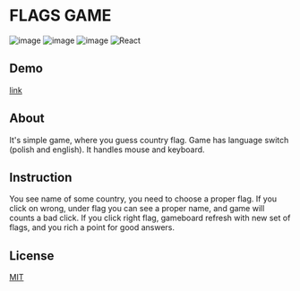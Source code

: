 # FLAGS GAME

![image](https://img.shields.io/badge/Vite-B73BFE?style=for-the-badge&logo=vite&logoColor=FFD62E) ![image](https://img.shields.io/badge/React-20232A?style=for-the-badge&logo=react&logoColor=61DAFB)
![image](https://img.shields.io/badge/TypeScript-007ACC?style=for-the-badge&logo=typescript&logoColor=white) ![React](https://img.shields.io/badge/zustand-%2320232a.svg?style=for-the-badge&logo=react&logoColor=%2361DAFB)

## Demo

[link](https://dziwnykot.pl/flags)

## About

It's simple game, where you guess country flag. Game has language switch (polish and english). It handles mouse and keyboard.

## Instruction

You see name of some country, you need to choose a proper flag. If you click on wrong, under flag you can see a proper name, and game will counts a bad click.
If you click right flag, gameboard refresh with new set of flags, and you rich a point for good answers.

## License

[MIT](https://choosealicense.com/licenses/mit/)
